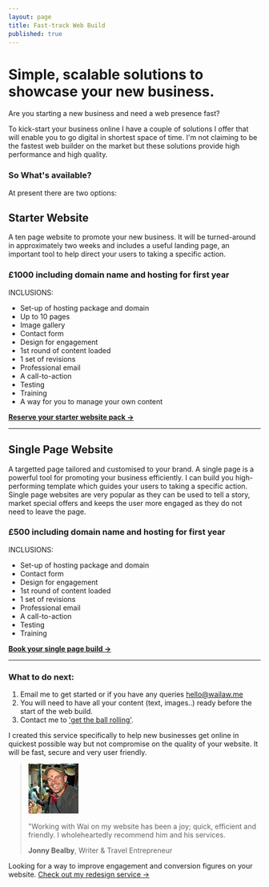 ```yaml
---
layout: page
title: Fast-track Web Build
published: true
---
```


# Simple, scalable solutions to showcase your new business.

Are you starting a new business and need a web presence fast?

To kick-start your business online I have a couple of solutions I offer that will enable you to go digital in shortest space of time. I'm not claiming to be the fastest web builder on the market but these solutions provide high performance and high quality.

### So What's available?
At present there are two options:

## Starter Website
A ten page website to promote your new business. It will be turned-around in approximately two weeks and includes a useful landing page, an important tool to help direct your users to taking a specific action.
### **£1000 including domain name and hosting for first year**
INCLUSIONS:
* Set-up of hosting package and domain
* Up to 10 pages
* Image gallery
* Contact form
* Design for engagement
* 1st round of content loaded
* 1 set of revisions
* Professional email
* A call-to-action
* Testing
* Training
* A way for you to manage your own content

**[Reserve your starter website pack &rarr;](/contact/)**

---

## Single Page Website
A targetted page tailored and customised to your brand. A single page is a powerful tool for promoting your business efficiently. I can build you high-performing template which guides your users to taking a specific action. Single page websites are very popular as they can be used to tell a story, market special offers and keeps the user more engaged as they do not need to leave the page.
### **£500 including domain name and hosting for first year**
INCLUSIONS:
* Set-up of hosting package and domain
* Contact form
* Design for engagement
* 1st round of content loaded
* 1 set of revisions
* Professional email
* A call-to-action
* Testing
* Training

**[Book your single page build &rarr;](/contact/)**

---

### What to do next:

1. Email me to get started or if you have any queries [hello@wailaw.me](mailto:hello@wailaw.me) 
2. You will need to have all your content (text, images..) ready before the start of the web build.
3. Contact me to ['get the ball rolling'](/contact/).

I created this service specifically to help new businesses get online in quickest possible way but not compromise on the quality of your website. It will be fast, secure and very user friendly.

> ![Jonny Bealby](/images/testimonial-pics/jonny.jpg "Jonny Bealby")
>
> "Working with Wai on my website has been a joy; quick, efficient and friendly. I wholeheartedly recommend him and his services.
>
> __Jonny Bealby__, Writer & Travel Entrepreneur

Looking for a way to improve engagement and conversion figures on your website. [Check out my redesign service &rarr;](/web-redesign/) 